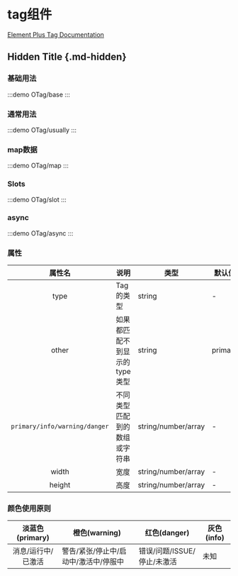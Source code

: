 # tag组件

[Element Plus Tag Documentation](https://element-plus.org/zh-CN/component/tag.html)

## Hidden Title {.md-hidden}

### 基础用法

:::demo
OTag/base
:::

### 通常用法

:::demo
OTag/usually
:::

### map数据

:::demo
OTag/map
:::

### Slots

:::demo
OTag/slot
:::

### async

:::demo
OTag/async
:::

### 属性

|            属性名             | 说明                         | 类型                | 默认值  |
| :---------------------------: | ---------------------------- | ------------------- | ------- |
|             type              | Tag 的类型                   | string              | -       |
|             other             | 如果都匹配不到显示的type类型 | string              | primary |
| `primary/info/warning/danger` | 不同类型匹配到的数组或字符串 | string/number/array | -       |
|             width             | 宽度                         | string/number/array | -       |
|            height             | 高度                         | string/number/array | -       |

### 颜色使用原则

|  淡蓝色(primary)   | 橙色(warning)                         | 红色(danger)                | 灰色(info) |
| :----------------: | ------------------------------------- | --------------------------- | ---------- |
| 消息/运行中/已激活 | 警告/紧张/停止中/启动中/激活中/停服中 | 错误/问题/ISSUE/停止/未激活 | 未知       |
